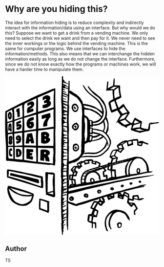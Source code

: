 <!-- BEGIN TITLE -->
# Why are you hiding this?
<!-- END TITLE -->

<!-- BEGIN BODY -->
The idea for information hiding is to reduce complexity and indirectly interact with the information/data using an interface. But why would we do this?
Suppose we want to get a drink from a vending machine. We only need to select the drink we want and then pay for it. We never need to see the inner workings or the logic behind the vending machine.
This is the same for computer programs. We use interfaces to hide the information/methods.
This also means that we can interchange the hidden information easily as long as we
do not change the interface. Furthermore, since we do not know exactly how the programs or machines work, we will have a harder time to manipulate them.
<!-- END BODY -->


 



 
![Vending Machine](../images/image-065-information-hiding.svg)



<!-- BEGIN OPTIONAL -->

<!-- END OPTIONAL -->



## Author
<!-- BEGIN AUTHOR -->
TS
<!-- END AUTHOR -->
